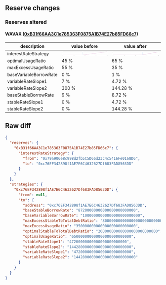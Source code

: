 ## Reserve changes

### Reserves altered

#### WAVAX ([0xB31f66AA3C1e785363F0875A1B74E27b85FD66c7](https://snowtrace.io/address/0xB31f66AA3C1e785363F0875A1B74E27b85FD66c7))

| description | value before | value after |
| --- | --- | --- |
| interestRateStrategy | ![[0x79a906e8c998d2fb5C5D66d23c4c5416Fe0168D6](https://snowtrace.io/address/0x79a906e8c998d2fb5C5D66d23c4c5416Fe0168D6)](/.assets/43114_0x79a906e8c998d2fb5C5D66d23c4c5416Fe0168D6.svg) | ![[0xc76EF342898f1AE7E6C4632627Df683FAD8563DD](https://snowtrace.io/address/0xc76EF342898f1AE7E6C4632627Df683FAD8563DD)](/.assets/43114_0xc76EF342898f1AE7E6C4632627Df683FAD8563DD.svg) |
| optimalUsageRatio | 45 % | 65 % |
| maxExcessUsageRatio | 55 % | 35 % |
| baseVariableBorrowRate | 0 % | 1 % |
| variableRateSlope1 | 7 % | 4.72 % |
| variableRateSlope2 | 300 % | 144.28 % |
| baseStableBorrowRate | 9 % | 8.72 % |
| stableRateSlope1 | 0 % | 4.72 % |
| stableRateSlope2 | 0 % | 144.28 % |


## Raw diff

```json
{
  "reserves": {
    "0xB31f66AA3C1e785363F0875A1B74E27b85FD66c7": {
      "interestRateStrategy": {
        "from": "0x79a906e8c998d2fb5C5D66d23c4c5416Fe0168D6",
        "to": "0xc76EF342898f1AE7E6C4632627Df683FAD8563DD"
      }
    }
  },
  "strategies": {
    "0xc76EF342898f1AE7E6C4632627Df683FAD8563DD": {
      "from": null,
      "to": {
        "address": "0xc76EF342898f1AE7E6C4632627Df683FAD8563DD",
        "baseStableBorrowRate": "87200000000000000000000000",
        "baseVariableBorrowRate": "10000000000000000000000000",
        "maxExcessStableToTotalDebtRatio": "800000000000000000000000000",
        "maxExcessUsageRatio": "350000000000000000000000000",
        "optimalStableToTotalDebtRatio": "200000000000000000000000000",
        "optimalUsageRatio": "650000000000000000000000000",
        "stableRateSlope1": "47200000000000000000000000",
        "stableRateSlope2": "1442800000000000000000000000",
        "variableRateSlope1": "47200000000000000000000000",
        "variableRateSlope2": "1442800000000000000000000000"
      }
    }
  }
}
```